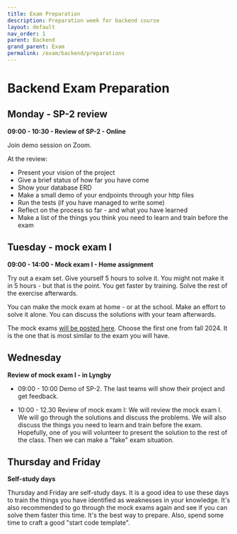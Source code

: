 ```yaml
---
title: Exam Preparation
description: Preparation week for backend course
layout: default
nav_order: 1
parent: Backend
grand_parent: Exam
permalink: /exam/backend/preparations
---
```


# Backend Exam Preparation

## Monday - SP-2 review

**09:00 - 10:30 - Review of SP-2 - Online**

Join demo session on Zoom.

At the review:

- Present your vision of the project
- Give a brief status of how far you have come
- Show your database ERD
- Make a small demo of your endpoints through your http files
- Run the tests (if you have managed to write some)
- Reflect on the process so far - and what you have learned
- Make a list of the things you think you need to learn and train before the exam

## Tuesday - mock exam I

**09:00 - 14:00 - Mock exam I - Home assignment**

Try out a exam set. Give yourself 5 hours to solve it. You might not make it in 5 hours - but that is the point. You get faster by training. Solve the rest of the exercise afterwards.

You can make the mock exam at home - or at the school. Make an effort to solve it alone. You can discuss the solutions with your team afterwards.

The mock exams [will be posted here](./mockexams.md). Choose the first one from fall 2024. It is the one that is most similar to the exam you will have.

## Wednesday

**Review of mock exam I - in Lyngby**

- 09:00 - 10:00 Demo of SP-2. The last teams will show their project and get feedback.

- 10:00 - 12.30 Review of mock exam I: We will review the mock exam I. We will go through the solutions and discuss the problems. We will also discuss the things you need to learn and train before the exam. Hopefully, one of you will volunteer to present the solution to the rest of the class. Then we can make a "fake" exam situation.

## Thursday and Friday

**Self-study days**

Thursday and Friday are self-study days. It is a good idea to use these days to train the things you have identified as weaknesses in your knowledge. It's also recommended to go through the mock exams again and see if you can solve them faster this time. It's the best way to prepare. Also, spend some time to craft a good "start code template".
